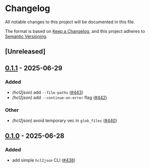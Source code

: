 # Changelog

All notable changes to this project will be documented in this file.

The format is based on [Keep a Changelog](https://keepachangelog.com/en/1.0.0/),
and this project adheres to [Semantic Versioning](https://semver.org/spec/v2.0.0.html).

## [Unreleased]

## [0.1.1](https://github.com/martinohmann/hcl-rs/compare/hcl2json-v0.1.0...hcl2json-v0.1.1) - 2025-06-29

### Added

- *(hcl2json)* add `--file-paths` ([#443](https://github.com/martinohmann/hcl-rs/pull/443))
- *(hcl2json)* add `--continue-on-error` flag ([#442](https://github.com/martinohmann/hcl-rs/pull/442))

### Other

- *(hcl2json)* avoid temporary vec in `glob_files` ([#440](https://github.com/martinohmann/hcl-rs/pull/440))

## [0.1.0](https://github.com/martinohmann/hcl-rs/releases/tag/hcl2json-v0.1.0) - 2025-06-28

### Added

- add simple `hcl2json` CLI ([#438](https://github.com/martinohmann/hcl-rs/pull/438))
